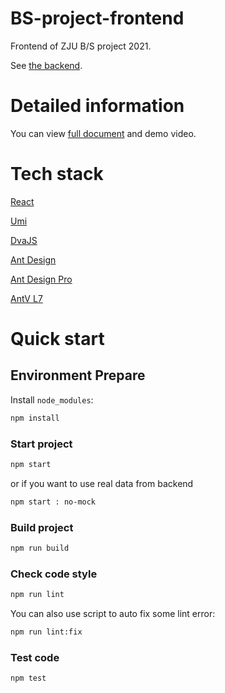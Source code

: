 # BS-project-frontend
Frontend of ZJU B/S project 2021.

See [the backend](https://github.com/famishedfish/BS-project-backend).

# Detailed information

You can view [full document](https://github.com/famishedfish/BS-project-frontend/tree/master/document) and demo video. 

# Tech stack
[React](https://zh-hans.reactjs.org/)

[Umi](https://umijs.org/)

[DvaJS](https://dvajs.com/)

[Ant Design](https://ant.design/)

[Ant Design Pro](https://pro.ant.design/)

[AntV L7](https://l7.antv.vision/)

# Quick start

## Environment Prepare

Install `node_modules`:

```bash
npm install
```

### Start project

```bash
npm start
```
  or if you want to use real data from backend
```bash
npm start : no-mock
```

### Build project

```bash
npm run build
```

### Check code style

```bash
npm run lint
```

You can also use script to auto fix some lint error:

```bash
npm run lint:fix
```

### Test code

```bash
npm test
```
